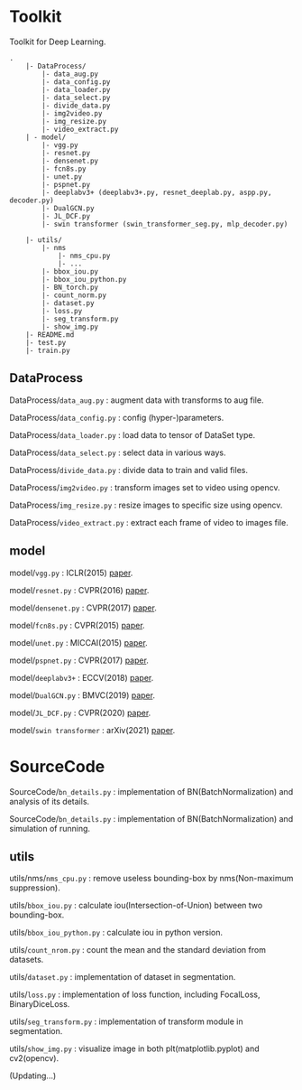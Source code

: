 # Toolkit
Toolkit for Deep Learning.
```
.
    |- DataProcess/
        |- data_aug.py
        |- data_config.py
        |- data_loader.py
        |- data_select.py
        |- divide_data.py
        |- img2video.py
        |- img_resize.py
        |- video_extract.py
    | - model/
        |- vgg.py
        |- resnet.py
        |- densenet.py
        |- fcn8s.py
        |- unet.py
        |- pspnet.py
        |- deeplabv3+ (deeplabv3+.py, resnet_deeplab.py, aspp.py, decoder.py)
        |- DualGCN.py
        |- JL_DCF.py
        |- swin transformer (swin_transformer_seg.py, mlp_decoder.py)

    |- utils/
        |- nms
            |- nms_cpu.py
            |- ...
        |- bbox_iou.py
        |- bbox_iou_python.py
        |- BN_torch.py
        |- count_norm.py
        |- dataset.py
        |- loss.py
        |- seg_transform.py
        |- show_img.py
    |- README.md
    |- test.py
    |- train.py
```


## DataProcess

DataProcess/`data_aug.py` : augment data with transforms to aug file.

DataProcess/`data_config.py` : config (hyper-)parameters.

DataProcess/`data_loader.py` : load data to tensor of DataSet type.

DataProcess/`data_select.py` : select data in various ways.

DataProcess/`divide_data.py` : divide data to train and valid files.    

DataProcess/`img2video.py` : transform images set to video using opencv. 

DataProcess/`img_resize.py` : resize images to specific size using opencv. 

DataProcess/`video_extract.py` : extract each frame of video to images file. 


## model

model/`vgg.py` : ICLR(2015) [paper](https://arxiv.org/abs/1409.1556).

model/`resnet.py` : CVPR(2016) [paper](http://openaccess.thecvf.com/content_cvpr_2016/papers/He_Deep_Residual_Learning_CVPR_2016_paper.pdf).

model/`densenet.py` : CVPR(2017) [paper](https://openaccess.thecvf.com/content_cvpr_2017/papers/Huang_Densely_Connected_Convolutional_CVPR_2017_paper.pdf).

model/`fcn8s.py` : CVPR(2015) [paper](https://www.cv-foundation.org/openaccess/content_cvpr_2015/papers/Long_Fully_Convolutional_Networks_2015_CVPR_paper.pdf).

model/`unet.py` : MICCAI(2015) [paper](https://arxiv.org/abs/1505.04597).

model/`pspnet.py` : CVPR(2017) [paper](https://openaccess.thecvf.com/content_cvpr_2017/papers/Zhao_Pyramid_Scene_Parsing_CVPR_2017_paper.pdf).

model/`deeplabv3+` : ECCV(2018) [paper](https://openaccess.thecvf.com/content_ECCV_2018/papers/Liang-Chieh_Chen_Encoder-Decoder_with_Atrous_ECCV_2018_paper.pdf).

model/`DualGCN.py` : BMVC(2019) [paper](https://arxiv.org/abs/1909.06121).

model/`JL_DCF.py` : CVPR(2020) [paper](https://openaccess.thecvf.com/content_CVPR_2020/papers/Fu_JL-DCF_Joint_Learning_and_Densely-Cooperative_Fusion_Framework_for_RGB-D_Salient_CVPR_2020_paper.pdf).

model/`swin transformer` : arXiv(2021) [paper](https://arxiv.org/abs/2103.14030).


# SourceCode

SourceCode/`bn_details.py` : implementation of BN(BatchNormalization) and analysis of its details.

SourceCode/`bn_details.py` : implementation of BN(BatchNormalization) and simulation of running.


## utils

utils/nms/`nms_cpu.py` : remove useless bounding-box by nms(Non-maximum suppression).

utils/`bbox_iou.py` : calculate iou(Intersection-of-Union) between two bounding-box.

utils/`bbox_iou_python.py` : calculate iou in python version.

utils/`count_nrom.py` : count the mean and the standard deviation from datasets.

utils/`dataset.py` : implementation of dataset in segmentation.

utils/`loss.py` : implementation of loss function, including FocalLoss, BinaryDiceLoss.

utils/`seg_transform.py` : implementation of transform module in segmentation.

utils/`show_img.py` : visualize image in both plt(matplotlib.pyplot) and cv2(opencv).


(Updating...)